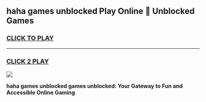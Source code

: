 
## haha games unblocked Play Online 👋 Unblocked Games
<h3>
<a href="https://premium.freeplayer.one?title=haha_games_unblocked&ref=19F">CLICK TO PLAY</a></h3>
<hr>

<h3>
<a href="https://premium.freeplayer.one?title=haha_games_unblocked&ref=19F">CLICK 2 PLAY</a>
  
</h3>

<a href="https://premium.freeplayer.one?title=haha_games_unblocked&ref=19F"><img src="https://clearcache.store/games.png"></a>


**haha games unblocked games unblocked: Your Gateway to Fun and Accessible Online Gaming**
